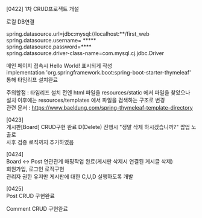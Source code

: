 [0422]
1차 CRUD프로젝트 개설

로컬 DB연결

spring.datasource.url=jdbc:mysql://localhost:**/first_web<br>
spring.datasource.username= *****<br>
spring.datasource.password=****<br>
spring.datasource.driver-class-name=com.mysql.cj.jdbc.Driver<br>

메인 페이지 접속시 Hello World! 표시되게 작성<br>
implementation 'org.springframework.boot:spring-boot-starter-thymeleaf'
통해 타임리프 설치완료 <br>

주의할점 : 타임리프 설치 전엔 html 파일을 resources/static 에서 파일을 찾았으나 설치 이후에는 resources/templates 에서 파일을 검색하는 구조로 변경
<br>
관련 문서 : https://www.baeldung.com/spring-thymeleaf-template-directory

[0423] <br>
게시판[Board]
CRUD구현 완료 
D(Delete) 진행시 "정말 삭제 하시겠습니까?" 팝업 노출로<br>
사후 검증 로직까지 추가하였음

[0424]<br>
Board <-> Post 연관관계 매핑작업 완료(게시판 삭제시 연결된 게시글 삭제) <br>
회원가입, 로그인 로직구현 <br>
관리자 권한 유저만 게시판에 대한 C,U,D 실행하도록 개발

[0425]<br>
Post CRUD 구현완료

Comment CRUD 구현완료